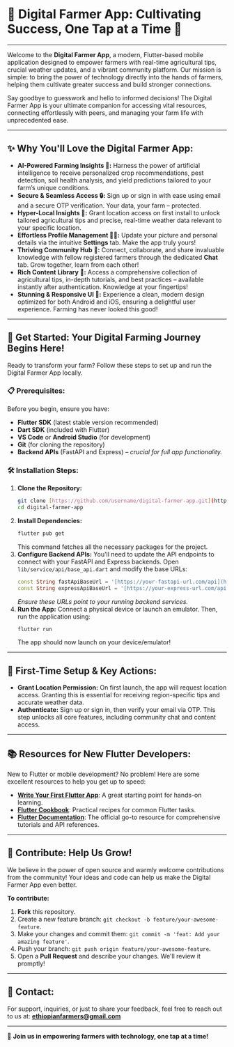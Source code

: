 # 🌾 Digital Farmer App: Cultivating Success, One Tap at a Time 🚀

---

Welcome to the **Digital Farmer App**, a modern, Flutter-based mobile application designed to empower farmers with real-time agricultural tips, crucial weather updates, and a vibrant community platform. Our mission is simple: to bring the power of technology directly into the hands of farmers, helping them cultivate greater success and build stronger connections.

Say goodbye to guesswork and hello to informed decisions! The Digital Farmer App is your ultimate companion for accessing vital resources, connecting effortlessly with peers, and managing your farm life with unprecedented ease.

---

## ✨ Why You'll Love the Digital Farmer App:
* **AI-Powered Farming Insights 🤖:** Harness the power of artificial intelligence to receive personalized crop recommendations, pest detection, soil health analysis, and yield predictions tailored to your farm’s unique conditions.
* **Secure & Seamless Access 🔒:** Sign up or sign in with ease using email and a secure OTP verification. Your data, your farm – protected.
* **Hyper-Local Insights 📍:** Grant location access on first install to unlock tailored agricultural tips and precise, real-time weather data relevant to your specific location.
* **Effortless Profile Management 🧑‍🌾:** Update your picture and personal details via the intuitive **Settings** tab. Make the app truly yours!
* **Thriving Community Hub 💬:** Connect, collaborate, and share invaluable knowledge with fellow registered farmers through the dedicated **Chat** tab. Grow together, learn from each other!
* **Rich Content Library 🌱:** Access a comprehensive collection of agricultural tips, in-depth tutorials, and best practices – available instantly after authentication. Knowledge at your fingertips!
* **Stunning & Responsive UI 🎨:** Experience a clean, modern design optimized for both Android and iOS, ensuring a delightful user experience. Farming has never looked this good!

---

## 🚀 Get Started: Your Digital Farming Journey Begins Here!

Ready to transform your farm? Follow these steps to set up and run the Digital Farmer App locally.

### 📋 Prerequisites:

Before you begin, ensure you have:

* **Flutter SDK** (latest stable version recommended)
* **Dart SDK** (included with Flutter)
* **VS Code** or **Android Studio** (for development)
* **Git** (for cloning the repository)
* **Backend APIs** (FastAPI and Express) – *crucial for full app functionality.*

### 🛠️ Installation Steps:

1.  **Clone the Repository:**
    ```bash
    git clone [https://github.com/username/digital-farmer-app.git](https://github.com/username/digital-farmer-app.git)
    cd digital-farmer-app
    ```
2.  **Install Dependencies:**
    ```bash
    flutter pub get
    ```
    This command fetches all the necessary packages for the project.
3.  **Configure Backend APIs:**
    You'll need to update the API endpoints to connect with your FastAPI and Express backends. Open `lib/service/api/base_api.dart` and modify the base URLs:
    ```dart
    const String fastApiBaseUrl = '[https://your-fastapi-url.com/api](https://your-fastapi-url.com/api)'; // Replace with your FastAPI backend URL
    const String expressApiBaseUrl = '[https://your-express-url.com/api](https://your-express-url.com/api)'; // Replace with your Express backend URL
    ```
    *Ensure these URLs point to your running backend services.*
4.  **Run the App:**
    Connect a physical device or launch an emulator. Then, run the application using:
    ```bash
    flutter run
    ```
    The app should now launch on your device/emulator!

---

## 📲 First-Time Setup & Key Actions:

* **Grant Location Permission:** On first launch, the app will request location access. Granting this is essential for receiving region-specific tips and accurate weather data.
* **Authenticate:** Sign up or sign in, then verify your email via OTP. This step unlocks all core features, including community chat and content access.

---

## 📚 Resources for New Flutter Developers:

New to Flutter or mobile development? No problem! Here are some excellent resources to help you get up to speed:

* [**Write Your First Flutter App**](https://docs.flutter.dev/get-started/codelab): A great starting point for hands-on learning.
* [**Flutter Cookbook**](https://docs.flutter.dev/cookbook): Practical recipes for common Flutter tasks.
* [**Flutter Documentation**](https://docs.flutter.dev/): The official go-to resource for comprehensive tutorials and API references.

---

## 🤝 Contribute: Help Us Grow!

We believe in the power of open source and warmly welcome contributions from the community! Your ideas and code can help us make the Digital Farmer App even better.

**To contribute:**

1.  **Fork** this repository.
2.  Create a new feature branch: `git checkout -b feature/your-awesome-feature`.
3.  Make your changes and commit them: `git commit -m 'feat: Add your amazing feature'`.
4.  Push your branch: `git push origin feature/your-awesome-feature`.
5.  Open a **Pull Request** and describe your changes. We'll review it promptly!

---


## 📧 Contact:

For support, inquiries, or just to share your feedback, feel free to reach out to us at:
**ethiopianfarmers@gmail.com**

---

🌟 **Join us in empowering farmers with technology, one tap at a time!**
